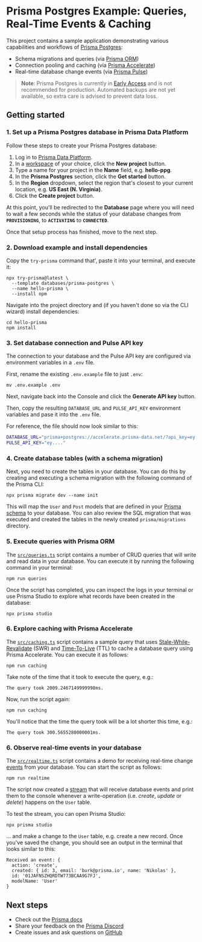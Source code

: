 # Prisma Postgres Example: Queries, Real-Time Events & Caching

This project contains a sample application demonstrating various capabilities and workflows of [Prisma Postgres](https://prisma.io/data-platform/postgres):

- Schema migrations and queries (via [Prisma ORM](https://www.prisma.io/orm))
- Connection pooling and caching (via [Prisma Accelerate](https://prisma.io/data-platform/accelerate))
- Real-time database change events (via [Prisma Pulse](https://prisma.io/data-platform/pulse))

> **Note**: Prisma Postgres is currently in [Early Access](https://www.prisma.io/docs/platform/maturity-levels#early-access) and is not recommended for production. Automated backups are not yet available, so extra care is advised to prevent data loss.

## Getting started

### 1. Set up a Prisma Postgres database in Prisma Data Platform

Follow these steps to create your Prisma Postgres database:

1. Log in to [Prisma Data Platform](https://console.prisma.io/).
1. In a [workspace](https://www.prisma.io/docs/platform/about#workspace) of your choice, click the **New project** button.
1. Type a name for your project in the **Name** field, e.g. **hello-ppg**.
1. In the **Prisma Postgres** section, click the **Get started** button.
1. In the **Region** dropdown, select the region that's closest to your current location, e.g. **US East (N. Virginia)**.
1. Click the **Create project** button.

At this point, you'll be redirected to the **Database** page where you will need to wait a few seconds while the status of your database changes from **`PROVISIONING`**, to **`ACTIVATING`** to **`CONNECTED`**.

Once that setup process has finished, move to the next step.

### 2. Download example and install dependencies

Copy the `try-prisma` command that', paste it into your terminal, and execute it:

```
npx try-prisma@latest \
  --template databases/prisma-postgres \
  --name hello-prisma \
  --install npm
```

<!-- For reference, this is what the command looks like (note that the `__YOUR_DATABASE_CONNECTION_STRING__` placeholder must be replaced with _your_ actual database connection string):

```
npx try-prisma@latest
  --template databases/prisma-postgres
  --connection-string __YOUR_DATABASE_CONNECTION_STRING__
  --name hello-prisma
  --install npm
```

Your connection string that should replace the `__YOUR_DATABASE_CONNECTION_STRING__` placeholder looks similar to this: `prisma+postgres://accelerate.prisma-data.net/?api_key=ey...`
-->

Navigate into the project directory and (if you haven't done so via the CLI wizard) install dependencies:

```
cd hello-prisma
npm install
```

### 3. Set database connection and Pulse API key

The connection to your database and the Pulse API key are configured via environment variables in a `.env` file.

First, rename the existing `.env.example` file to just `.env`:

```
mv .env.example .env
```

Next, navigate back into the Console and click the **Generate API key** button.

Then, copy the resulting `DATABASE_URL` and `PULSE_API_KEY` environment variables and pase it into the `.env` file.

For reference, the file should now look similar to this:

```bash
DATABASE_URL="prisma+postgres://accelerate.prisma-data.net/?api_key=ey...."
PULSE_API_KEY="ey...."
```

### 4. Create database tables (with a schema migration)

Next, you need to create the tables in your database. You can do this by creating and executing a schema migration with the following command of the Prisma CLI:

```
npx prisma migrate dev --name init
```

This will map the `User` and `Post` models that are defined in your [Prisma schema](./prisma/schema.prisma) to your database. You can also review the SQL migration that was executed and created the tables in the newly created `prisma/migrations` directory.

### 5. Execute queries with Prisma ORM

The [`src/queries.ts`](./src/queries.ts) script contains a number of CRUD queries that will write and read data in your database. You can execute it by running the following command in your terminal:

```
npm run queries
```

Once the script has completed, you can inspect the logs in your terminal or use Prisma Studio to explore what records have been created in the database:

```
npx prisma studio
```

### 6. Explore caching with Prisma Accelerate

The [`src/caching.ts`](./src/caching.ts) script contains a sample query that uses [Stale-While-Revalidate](https://www.prisma.io/docs/accelerate/caching#stale-while-revalidate-swr) (SWR) and [Time-To-Live](https://www.prisma.io/docs/accelerate/caching#time-to-live-ttl) (TTL) to cache a database query using Prisma Accelerate. You can execute it as follows:

```
npm run caching
```

Take note of the time that it took to execute the query, e.g.:

```
The query took 2009.2467149999998ms.
```

Now, run the script again:

```
npm run caching
```

You'll notice that the time the query took will be a lot shorter this time, e.g.:

```
The query took 300.5655280000001ms.
```

### 6. Observe real-time events in your database

The  [`src/realtime.ts`](./src/realtime.ts) script contains a demo for receiving real-time change [events](https://www.prisma.io/docs/pulse/database-events) from your database. You can start the script as follows:

```
npm run realtime
```

The script now created a [stream](https://www.prisma.io/docs/pulse/api-reference#stream) that will receive database events and print them to the console whenever a write-operation (i.e. _create_, _update_ or _delete_) happens on the `User` table.

To test the stream, you can open Prisma Studio:

```
npx prisma studio
```

... and make a change to the `User` table, e.g. create a new record. Once you've saved the change, you should see an output in the terminal that looks similar to this:

```
Received an event: {
  action: 'create',
  created: { id: 3, email: 'burk@prisma.io', name: 'Nikolas' },
  id: '01JAFNSZHQRDTW773BCAA9G7FJ',
  modelName: 'User'
}
```

## Next steps

- Check out the [Prisma docs](https://www.prisma.io/docs)
- Share your feedback on the [Prisma Discord](https://pris.ly/discord/)
- Create issues and ask questions on [GitHub](https://github.com/prisma/prisma/)

